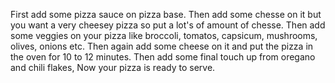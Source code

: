 First add some pizza sauce on pizza base. 
Then add some chesse on it but you want a very cheesey pizza so put a lot's of amount of chesse.
 Then add some veggies on your pizza like broccoli, tomatos, capsicum, mushrooms, olives, onions etc. 
 Then again add some cheese on it and put the pizza in the oven for 10 to 12 minutes. 
 Then add some final touch up from oregano and chili flakes, Now your pizza is ready to serve.
